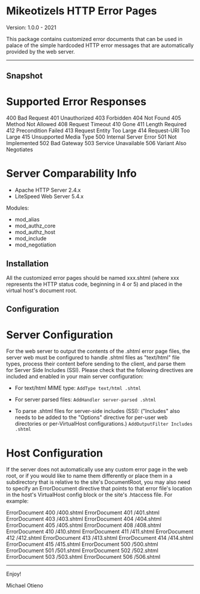 Mikeotizels HTTP Error Pages 
============================

Version: 1.0.0 - 2021

This package contains customized error documents that can be used in palace of 
the simple hardcoded HTTP error messages that are automatically provided by the 
web server.

-------------------------------------------------------------------------------

Snapshot
--------

# Supported Error Responses

400 Bad Request
401 Unauthorized
403 Forbidden
404 Not Found
405 Method Not Allowed
408 Request Timeout
410 Gone
411 Length Required
412 Precondition Failed
413 Request Entity Too Large
414 Request-URI Too Large
415 Unsupported Media Type
500 Internal Server Error
501 Not Implemented
502 Bad Gateway
503 Service Unavailable
506 Variant Also Negotiates

# Server Comparability Info

 - Apache HTTP Server 2.4.x
 - LiteSpeed Web Server 5.4.x

Modules: 

 * mod_alias 
 * mod_authz_core 
 * mod_authz_host 
 * mod_include
 * mod_negotiation


Installation
------------

All the customized error pages should be named xxx.shtml (where xxx represents 
the HTTP status code, beginning in 4 or 5) and placed in the virtual host's 
document root. 


Configuration
-------------

# Server Configuration

For the web server to output the contents of the .shtml error page files, the
server web must be configured to handle .shtml files as "text/html" file types, 
process their content before sending to the client, and parse them for Server
Side Includes (SSI). Please check that the following directives are included 
and enabled in your main server configuration:

- For text/html MIME type:
  `AddType text/html .shtml`

- For server parsed files:
  `AddHandler server-parsed .shtml`

- To parse .shtml files for server-side includes (SSI):
  ("Includes" also needs to be added to the "Options" directive for per-user 
  web directories or per-VirtualHost configurations.)
  `AddOutputFilter Includes .shtml`

# Host Configuration

If the server does not automatically use any custom error page in the web root, 
or if you would like to name them differently or place them in a subdirectory 
that is relative to the site's DocumentRoot, you may also need to specify an 
ErrorDocument directive that points to that error file's location in the host's 
VirtualHost config block or the site's .htaccess file. For example:

ErrorDocument 400 /400.shtml
ErrorDocument 401 /401.shtml
ErrorDocument 403 /403.shtml
ErrorDocument 404 /404.shtml
ErrorDocument 405 /405.shtml
ErrorDocument 408 /408.shtml
ErrorDocument 410 /410.shtml
ErrorDocument 411 /411.shtml
ErrorDocument 412 /412.shtml
ErrorDocument 413 /413.shtml
ErrorDocument 414 /414.shtml
ErrorDocument 415 /415.shtml
ErrorDocument 500 /500.shtml
ErrorDocument 501 /501.shtml
ErrorDocument 502 /502.shtml
ErrorDocument 503 /503.shtml
ErrorDocument 506 /506.shtml

-------------------------------------------------------------------------------

Enjoy!

Michael Otieno